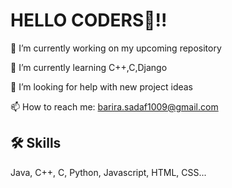  # HELLO CODERS👋!! 

🔭 I’m currently working on my upcoming repository

🌱 I’m currently learning C++,C,Django

🤔 I’m looking for help with new project ideas

📫 How to reach me: barira.sadaf1009@gmail.com


## 🛠 Skills
Java, C++, C, Python, Javascript, HTML, CSS...
<!--
**Barira-Sadaf/Barira-Sadaf** is a ✨ _special_ ✨ repository because its `README.md` (this file) appears on your GitHub profile.

Here are some ideas to get you started:

- 🔭 I’m currently working on ...
- 🌱 I’m currently learning ...
- 👯 I’m looking to collaborate on ...
- 🤔 I’m looking for help with ...
- 💬 Ask me about ...
- 📫 How to reach me: ...
- 😄 Pronouns: ...
- ⚡ Fun fact: ...
-->
